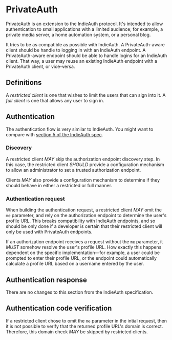# PrivateAuth
PrivateAuth is an extension to the IndieAuth protocol. It's intended to allow authentication to small applications with a limited audience; for example, a private media server, a home automation system, or a personal blog.

It tries to be as compatible as possible with IndieAuth. A PrivateAuth-aware client should be handle to logging in with an IndieAuth endpoint. A PrivateAuth-aware endpoint should be able to handle logins for an IndieAuth client. That way, a user may reuse an existing IndieAuth endpoint with a PrivateAuth client, or vice-versa.

## Definitions
A _restricted client_ is one that wishes to limit the users that can sign into it. A _full client_ is one that allows any user to sign in.

## Authentication
The authentication flow is very similar to IndieAuth. You might want to compare with [section 5 of the IndieAuth spec](https://indieauth.spec.indieweb.org/#authentication).

### Discovery
A restricted client _MAY_ skip the authorization endpoint discovery step. In this case, the restricted client _SHOULD_ provide a configuration mechanism to allow an administrator to set a trusted authorization endpoint.

Clients _MAY_ also provide a configuration mechanism to determine if they should behave in either a restricted or full manner.

### Authentication request
When building the authentication request, a restricted client _MAY_ omit the `me` parameter, and rely on the authorization endpoint to determine the user's profile URL. This breaks compatibility with IndieAuth endpoints, and so should be only done if a developer is certain that their restricted client will only be used with PrivateAuth endpoints.

If an authorization endpoint receives a request without the `me` parameter, it _MUST_ somehow resolve the user's profile URL. How exactly this happens dependent on the specific implementation&mdash;for example, a user could be prompted to enter their profile URL, or the endpoint could automatically calculate a profile URL based on a username entered by the user.

## Authentication response
There are no changes to this section from the IndieAuth specification.

## Authentication code verification
If a restricted client chose to omit the `me` parameter in the intial request, then it is not possible to verify that the returned profile URL's domain is correct. Therefore, this domain check _MAY_ be skipped by restricted clients.